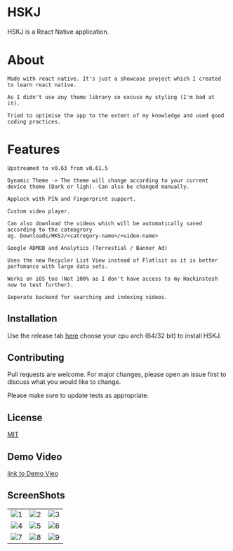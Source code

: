# HSKJ

HSKJ is a React Native application.

# About
```
Made with react native. It's just a showcase project which I created to learn react native. 

As I didn't use any theme library so excuse my styling (I'm bad at it).

Tried to optimise the app to the extent of my knowledge and used good coding practices.
```
# Features
```
Upstreamed to v0.63 from v0.61.5

Dynamic Theme -> The theme will change according to your current device theme (Dark or ligh). Can also be changed manually.

Applock with PIN and Fingerprint support.

Custom video player.

Can also download the videos which will be automatically saved according to the cateogrory 
eg. Downloads/HKSJ/<catregory-name>/<video-name>

Google ADMOB and Analytics (Terrestial / Banner Ad)

Uses the new Recycler List View instead of Flatlsit as it is better perfomance with large data sets.

Works on iOS too (Not 100% as I don't have access to my Hackinstosh now to test further).

Seperate backend for searching and indexing videos. 

```
## Installation

Use the release tab [here](https://github.com/HKSJ-Unlimited/HSKJ-app/releases) choose your cpu arch (64/32 bit) to install HSKJ.

## Contributing
Pull requests are welcome. For major changes, please open an issue first to discuss what you would like to change.

Please make sure to update tests as appropriate.

## License
[MIT](https://choosealicense.com/licenses/mit/)

## Demo Video
[link to Demo Vieo](https://drive.google.com/file/d/1Drf4t3w5-CYukHT715g8Qh3FSHhvHTQT/view "DEMO VIDEO")

## ScreenShots
| | | |
|:-------------------------:|:-------------------------:|:-------------------------:|
|![1](https://user-images.githubusercontent.com/10401638/119203590-b08e3280-ba93-11eb-9b31-e1f87b903ec1.jpg)|![2](https://user-images.githubusercontent.com/10401638/119203649-d9aec300-ba93-11eb-8dab-ec0c7c4d0140.jpg)|![3](https://user-images.githubusercontent.com/10401638/119203682-ef23ed00-ba93-11eb-918d-47f09b477ab7.jpg)|
![4](https://user-images.githubusercontent.com/10401638/119203703-ffd46300-ba93-11eb-8b41-de04a114714f.jpg)|![5](https://user-images.githubusercontent.com/10401638/119203725-0c58bb80-ba94-11eb-9269-319ecdaf42c1.jpg)|![6](https://user-images.githubusercontent.com/10401638/119203766-2a262080-ba94-11eb-8a67-0e68a1f0a2eb.jpg)|
![7](https://user-images.githubusercontent.com/10401638/119203776-3316f200-ba94-11eb-835a-978b464dff50.jpg)|![8](https://user-images.githubusercontent.com/10401638/119203789-3d38f080-ba94-11eb-95e9-f385cc1ae09d.jpg)|![9](https://user-images.githubusercontent.com/10401638/119203804-445ffe80-ba94-11eb-9a2e-30ae19423587.jpg)|
